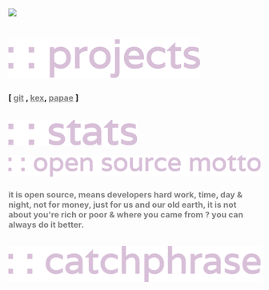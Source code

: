 <h1 style="color:#D8BFD8;"><img src="https://readme-typing-svg.herokuapp.com?font=Varela+Round&size=40&width=500&height=100&color=808080&lines=hello+!;i'm+rsadhukhan"><h1>
<img src="./svg/projects.svg" alt="">
<br>
<h3> [ <a href="https://github.com/SudipC3/git" style="color: #808080;">git</a> , <a href="https://github.com/sadhukhanr/kex" style="color: #808080;">kex</a>, <a href="https://github.com/sadhukhanr/papae" style="color: #808080;">papae</a> ]</h3>
<br>
<img src="./svg/stats.svg" alt="">
<br>
<img src="https://github-readme-streak-stats.herokuapp.com?user=sadhukhanr&theme=nightowl&hide_border=true" alt="">
<img src="https://github-readme-stats.vercel.app/api?username=sadhukhanr&show_icons=true&theme=tokyonight&hide_border=true" alt="">
<img src="https://activity-graph.herokuapp.com/graph?username=sadhukhanr&theme=rogue&hide_border=true" alt="">
<br>
<img src="./svg/opensourcemotto.svg" alt="">
<h3 style="color:#808080;">it is open source, means developers hard work, time, day & night, not for money, just for us and our old earth, it
    is not about you're rich or poor & where you came from ? you can always do it better.</h3>
<br>
<img src="./svg/catchphrase.svg" alt="">
<img src="https://readme-typing-svg.herokuapp.com?font=Varela+Round&size=30&color=808080&lines=prodigal+son" alt="">
<h1></h1>





